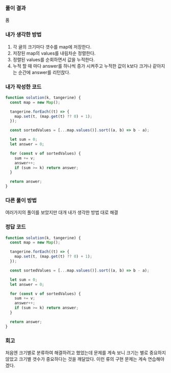 ### 풀이 결과

품

### 내가 생각한 방법

1. 각 귤의 크기마다 갯수를 map에 저장한다.
2. 저장된 map의 values를 내림차순 정렬한다.
3. 정렬된 values를 순회하면서 값을 누적한다.
4. 누적 할 때 마다 answer를 하나씩 증가 시켜주고 누적한 값이 k보다 크거나 같아지는 순간에 answer를 리턴핝다.

### 내가 작성한 코드

```javascript
function solution(k, tangerine) {
  const map = new Map();

  tangerine.forEach((t) => {
    map.set(t, (map.get(t) ?? 0) + 1);
  });

  const sortedValues = [...map.values()].sort((a, b) => b - a);

  let sum = 0;
  let answer = 0;

  for (const v of sortedValues) {
    sum += v;
    answer++;
    if (sum >= k) return answer;
  }

  return answer;
}
```

### 다른 풀이 방법

여러가지의 풀이를 보았지만 대개 내가 생각한 방법 대로 해결

### 정답 코드

```javascript
function solution(k, tangerine) {
  const map = new Map();

  tangerine.forEach((t) => {
    map.set(t, (map.get(t) ?? 0) + 1);
  });

  const sortedValues = [...map.values()].sort((a, b) => b - a);

  let sum = 0;
  let answer = 0;

  for (const v of sortedValues) {
    sum += v;
    answer++;
    if (sum >= k) return answer;
  }

  return answer;
}
```

### 회고

처음엔 크기별로 분류하여 해결하려고 했었는데
문제를 계속 보니 크기는 별로 중요하지 않았고 크기별 갯수가 중요하다는 것을 깨달았다.
이런 류의 구현 문제는 계속 연습해야 겠다.
